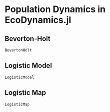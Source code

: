 # Population Dynamics in EcoDynamics.jl


## Beverton-Holt

```@docs
BevertonHolt 
```

## Logistic Model

```@docs
LogisticModel 
```

## Logistic Map

```@docs
LogisticMap
```

